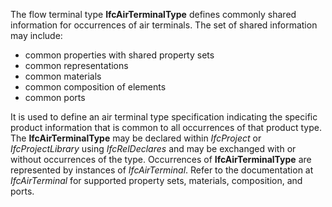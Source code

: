 The flow terminal type **IfcAirTerminalType** defines commonly shared information for occurrences of air terminals. The set of shared information may include:

* common properties with shared property sets
* common representations
* common materials
* common composition of elements
* common ports

It is used to define an air terminal type specification indicating the specific product information that is common to all occurrences of that product type. The **IfcAirTerminalType** may be declared within _IfcProject_ or _IfcProjectLibrary_ using _IfcRelDeclares_ and may be exchanged with or without occurrences of the type. Occurrences of **IfcAirTerminalType** are represented by instances of _IfcAirTerminal_. Refer to the documentation at _IfcAirTerminal_ for supported property sets, materials, composition, and ports.
